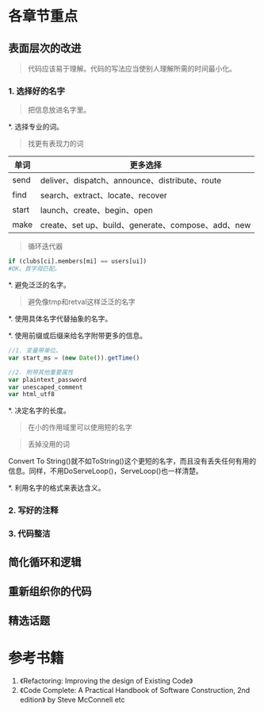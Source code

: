 # 各章节重点
## 表面层次的改进
> 代码应该易于理解。代码的写法应当使别人理解所需的时间最小化。

### 1. 选择好的名字
> 把信息放进名字里。

*. 选择专业的词。

> 找更有表现力的词

单词 | 更多选择
---  | ---
send | deliver、dispatch、announce、distribute、route
find | search、extract、locate、recover
start| launch、create、begin、open
make | create、set up、build、generate、compose、add、new

> 循环迭代器

```python
if (clubs[ci].members[mi] == users[ui])  
#OK。首字母匹配。
```
*. 避免泛泛的名字。

> 避免像tmp和retval这样泛泛的名字

*. 使用具体名字代替抽象的名字。



*. 使用前缀或后缀来给名字附带更多的信息。
```js
//1. 变量带单位。
var start_ms = (new Date()).getTime()

```

```js
//2. 附带其他重要属性
var plaintext_password
var unescaped_comment
var html_utf8
```

*. 决定名字的长度。

> 在小的作用域里可以使用短的名字

> 丢掉没用的词

Convert To String()就不如ToString()这个更短的名字，而且没有丢失任何有用的信息。同样，不用DoServeLoop()，ServeLoop()也一样清楚。

*. 利用名字的格式来表达含义。

### 2. 写好的注释
### 3. 代码整洁


## 简化循环和逻辑

## 重新组织你的代码

## 精选话题





# 参考书籍
1. 《Refactoring: Improving the design of Existing Code》
2. 《Code Complete: A Practical Handbook of Software Construction, 2nd edition》 by Steve McConnell
etc
